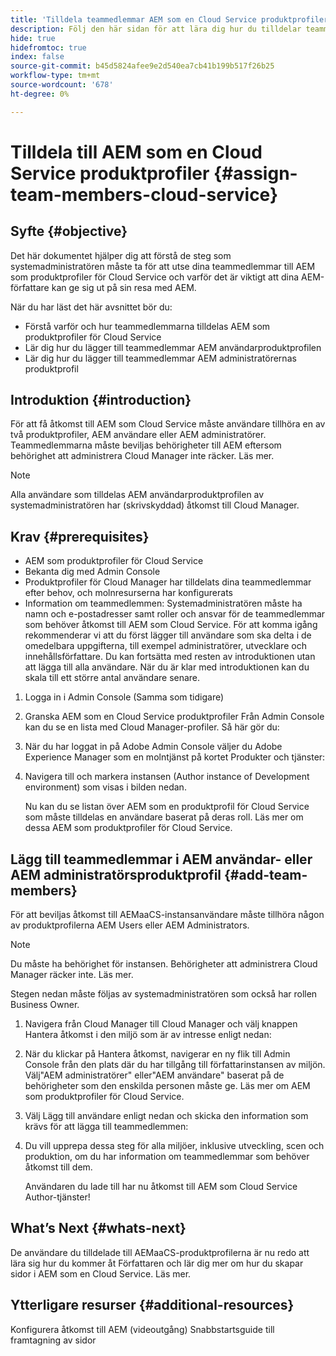 ```yaml
---
title: 'Tilldela teammedlemmar AEM som en Cloud Service produktprofiler '
description: Följ den här sidan för att lära dig hur du tilldelar teammedlemmar till AEM som en Cloud Service produktprofiler
hide: true
hidefromtoc: true
index: false
source-git-commit: b45d5824afee9e2d540ea7cb41b199b517f26b25
workflow-type: tm+mt
source-wordcount: '678'
ht-degree: 0%

---
```



# Tilldela till AEM som en Cloud Service produktprofiler {#assign-team-members-cloud-service}

## Syfte {#objective}

Det här dokumentet hjälper dig att förstå de steg som systemadministratören måste ta för att utse dina teammedlemmar till AEM som produktprofiler för Cloud Service och varför det är viktigt att dina AEM-författare kan ge sig ut på sin resa med AEM.

När du har läst det här avsnittet bör du:

* Förstå varför och hur teammedlemmarna tilldelas AEM som produktprofiler för Cloud Service
* Lär dig hur du lägger till teammedlemmar AEM användarproduktprofilen
* Lär dig hur du lägger till teammedlemmar AEM administratörernas produktprofil


## Introduktion {#introduction}

För att få åtkomst till AEM som Cloud Service måste användare tillhöra en av två produktprofiler, AEM användare eller AEM administratörer. Teammedlemmarna måste beviljas behörigheter till AEM eftersom behörighet att administrera Cloud Manager inte räcker. Läs mer.

>[!NOTE]
>Alla användare som tilldelas AEM användarproduktprofilen av systemadministratören har (skrivskyddad) åtkomst till Cloud Manager.

## Krav {#prerequisites}

* AEM som produktprofiler för Cloud Service
* Bekanta dig med Admin Console
* Produktprofiler för Cloud Manager har tilldelats dina teammedlemmar efter behov, och molnresurserna har konfigurerats
* Information om teammedlemmen: Systemadministratören måste ha namn och e-postadresser samt roller och ansvar för de teammedlemmar som behöver åtkomst till AEM som Cloud Service. För att komma igång rekommenderar vi att du först lägger till användare som ska delta i de omedelbara uppgifterna, till exempel administratörer, utvecklare och innehållsförfattare. Du kan fortsätta med resten av introduktionen utan att lägga till alla användare. När du är klar med introduktionen kan du skala till ett större antal användare senare.


1. Logga in i Admin Console
(Samma som tidigare)

1. Granska AEM som en Cloud Service produktprofiler
Från Admin Console kan du se en lista med Cloud Manager-profiler. Så här gör du:

1. När du har loggat in på Adobe Admin Console väljer du Adobe Experience Manager som en molntjänst på kortet Produkter och tjänster:

1. Navigera till och markera instansen (Author instance of Development environment) som visas i bilden nedan.



   Nu kan du se listan över AEM som en produktprofil för Cloud Service som måste tilldelas en användare baserat på deras roll. Läs mer om dessa AEM som produktprofiler för Cloud Service.




## Lägg till teammedlemmar i AEM användar- eller AEM administratörsproduktprofil {#add-team-members}

För att beviljas åtkomst till AEMaaCS-instansanvändare måste tillhöra någon av produktprofilerna AEM Users eller AEM Administrators.

>[!NOTE]
>Du måste ha behörighet för instansen. Behörigheter att administrera Cloud Manager räcker inte. Läs mer.

Stegen nedan måste följas av systemadministratören som också har rollen Business Owner.

1. Navigera från Cloud Manager till Cloud Manager och välj knappen Hantera åtkomst i den miljö som är av intresse enligt nedan:

1. När du klickar på Hantera åtkomst, navigerar en ny flik till Admin Console från den plats där du har tillgång till författarinstansen av miljön. Välj&quot;AEM administratörer&quot; eller&quot;AEM användare&quot; baserat på de behörigheter som den enskilda personen måste ge. Läs mer om AEM som produktprofiler för Cloud Service.

1. Välj Lägg till användare enligt nedan och skicka den information som krävs för att lägga till teammedlemmen:


1. Du vill upprepa dessa steg för alla miljöer, inklusive utveckling, scen och produktion, om du har information om teammedlemmar som behöver åtkomst till dem.

   Användaren du lade till har nu åtkomst till AEM som Cloud Service Author-tjänster!


## What’s Next {#whats-next}

De användare du tilldelade till AEMaaCS-produktprofilerna är nu redo att lära sig hur du kommer åt Författaren och lär dig mer om hur du skapar sidor i AEM som en Cloud Service. Läs mer.

## Ytterligare resurser {#additional-resources}

Konfigurera åtkomst till AEM (videoutgång)
Snabbstartsguide till framtagning av sidor
